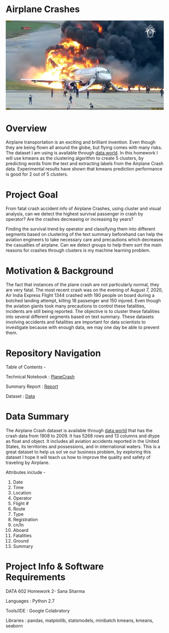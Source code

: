 # Airplane Crashes
![plane](plane.jpg)

# Overview 
Airplane transportation is an exciting and brilliant invention. Even though they are being flown all around the globe, but flying comes with many risks. The dataset I am using is available through [data.world](https://data.world/data-society/airplane-crashes#_=_). In this homework I will use kmeans as the clustering algorithm to create 5 clusters, by predicting words from the text and extracting labels from the Airplane Crash data. Experimental results have shown that kmeans prediction performance is good for 2 out of 5 clusters.
# Project Goal
From fatal crash accident info of Airplane Crashes, using cluster and visual analysis, can we detect the highest survival passenger in crash by operator? Are the crashes decreasing or increasing by years?

Finding the survival trend by operator and classifying them into different segments based on clustering of the text summary beforehand can help the aviation engineers to take necessary care and precautions which decreases the casualties of airplane. Can we detect groups to help them sort the main reasons for crashes through clusters is my machine learning problem.
# Motivation & Background
The fact that instances of the plane crash are not particularly normal, they are very fatal. The most recent crash was on the evening of August 7, 2020, Air India Express Flight 1344 crashed with 190 people on board during a botched landing attempt, killing 18 passenger and 150 injured. Even though the aviation giants took many precautions to control these fatalities, incidents are still being reported. The objective is to cluster these fatalities into several different segments based on text summary. These datasets involving accidents and fatalities are important for data scientists to investigate because with enough data, we may one day be able to prevent them.

# Repository Navigation 

Table of Contents -

Technical Notebook               : [PlaneCrash](https://github.com/sanashar/Airplane_Crashes/tree/main/Notebook)

Summary Report       : [Report](https://github.com/sanashar/Airplane_Crashes/tree/main/Summary%20Report)

Dataset          : [Data](https://github.com/sanashar/Airplane_Crashes/tree/main/Data)

# Data Summary
The Airplane Crash dataset is available through [data.world](https://data.world/data-society/airplane-crashes#_=_) that has the crash data from 1908 to 2009. It has 5268 rows and 13 columns and dtype as float and object. It includes all aviation accidents reported in the United States, its territories and possessions, and in international waters. This is a great dataset to help us sol ve our business problem, by exploring this dataset I hope it will teach us how to improve the quality and safety of traveling by Airplane.

Attributes include -

1. Date
2. Time
3. Location
4. Operator
5. Flight #
6. Route
7. Type
8. Registration
9. cn/In
10. Aboard
11. Fatalities
12. Ground
13. Summary

# Project Info & Software Requirements
DATA 602 Homework 2- Sana Sharma

Languages    : Python 2.7

Tools/IDE    : Google Colabratory

Libraries    : pandas, matplotlib, statsmodels, minibatch kmeans, kmeans, seaborn
